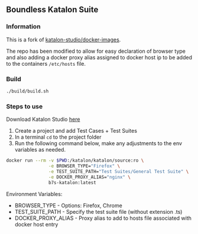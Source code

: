 ## Boundless Katalon Suite

### Information

This is a fork of [katalon-studio/docker-images](https://github.com/katalon-studio/docker-images).

The repo has been modified to allow for easy declaration of browser type and also adding a docker 
proxy alias assigned to docker host ip to be added to the containers `/etc/hosts` file.

### Build

```bash
./build/build.sh
```

### Steps to use

Download Katalon Studio [here](https://www.katalon.com/)

1. Create a project and add Test Cases + Test Suites
2. In a terminal `cd` to the project folder
3. Run the following command below, make any adjustments to the env variables as needed.

```bash
docker run --rm -v $PWD:/katalon/katalon/source:ro \
                -e BROWSER_TYPE="Firefox" \
                -e TEST_SUITE_PATH="Test Suites/General Test Suite" \
                -e DOCKER_PROXY_ALIAS="nginx" \
                b7s-katalon:latest
```

Environment Variables:
+ BROWSER_TYPE - Options: Firefox, Chrome
+ TEST_SUITE_PATH - Specify the test suite file (without extension .ts)
+ DOCKER_PROXY_ALIAS - Proxy alias to add to hosts file associated with docker host entry